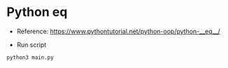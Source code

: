 # Python __eq__

- Reference: https://www.pythontutorial.net/python-oop/python-__eq__/

- Run script

```bash
python3 main.py
```
